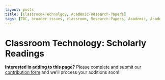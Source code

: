 ```yaml
---
layout: posts
title: [Classroom-Technolgoy, Academic-Research-Papers]
tags: [TOC, broader-issues, classroom, Research-Papers, Academic, Academic-Research-Papers]
---
```


# Classroom Technology: Scholarly Readings

__Interested in adding to this page?__ Please complete and submit our [contribution form](https://docs.google.com/forms/d/19Z8PwYZ-JQn_EIds5M3YfwgVGKJdTadeknPt770c8RU/viewform?usp=send_form) and we'll process your additions soon!